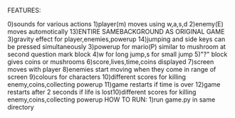 FEATURES:

0)sounds for various actions
1)player(m) moves using w,a,s,d
2)enemy(E) moves automotically
13)ENTIRE SAMEBACKGROUND AS ORIGINAL GAME
3)gravity effect for player,enemies,powerup
14)jumping and side keys can be pressed simultaneously
3)powerup for mario(P) similar to mushroom at second question mark block
4)w  for long jump,s for small jump
5)"?" block gives coins or mushrooms
6)score,lives,time,coins displayed
7)screen moves with player
8)enemies start moving when they come in range of screen
9)colours for characters
10)different scores for killing enemy,coins,collecting powerup
11)game restarts if time is over
12)game restarts after 2 seconds if life is lost10)different scores for killing enemy,coins,collecting powerup
HOW TO RUN:
1)run game.py in same directory
